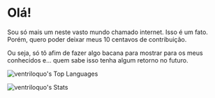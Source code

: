 # Olá!

Sou só mais um neste vasto mundo chamado internet. Isso é um fato. Porém, quero poder deixar meus 10 centavos de contribuição.

Ou seja, só tô afim de fazer algo bacana para mostrar para os meus conhecidos e... quem sabe isso tenha algum retorno no futuro.

![ventriloquo's Top Languages](https://github-readme-stats.vercel.app/api/top-langs/?username=ventriloquo&theme=gruvbox&show_icons=true&hide_border=true&layout=compact)

![ventriloquo's Stats](https://github-readme-stats.vercel.app/api?username=ventriloquo&theme=gruvbox&show_icons=true&hide_border=true&count_private=true)
